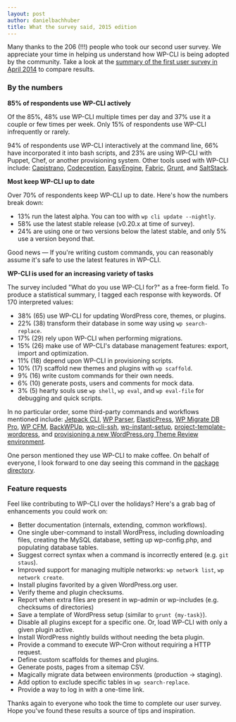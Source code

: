 ```yaml
---
layout: post
author: danielbachhuber
title: What the survey said, 2015 edition
---
```


Many thanks to the 206 (!!!) people who took our second user survey. We appreciate your time in helping us understand how WP-CLI is being adopted by the community. Take a look at the [summary of the first user survey in April 2014](http://wp-cli.org/blog/survey-results.html) to compare results.

### By the numbers

**85% of respondents use WP-CLI actively**

Of the 85%, 48% use WP-CLI multiple times per day and 37% use it a couple or few times per week. Only 15% of respondents use WP-CLI infrequently or rarely.

94% of respondents use WP-CLI interactively at the command line, 66% have incorporated it into bash scripts, and 23% are using WP-CLI with Puppet, Chef, or another provisioning system. Other tools used with WP-CLI include: [Capistrano](http://capistranorb.com/), [Codeception](http://codeception.com/), [EasyEngine](https://easyengine.io/), [Fabric](http://www.fabfile.org/), [Grunt](http://gruntjs.com/), and [SaltStack](http://saltstack.com/).

**Most keep WP-CLI up to date**

Over 70% of respondents keep WP-CLI up to date. Here's how the numbers break down:

* 13% run the latest alpha. You can too with `wp cli update --nightly`.
* 58% use the latest stable release (v0.20.x at time of survey).
* 24% are using one or two versions below the latest stable, and only 5% use a version beyond that.

Good news — If you're writing custom commands, you can reasonably assume it's safe to use the latest features in WP-CLI.

**WP-CLI is used for an increasing variety of tasks**

The survey included "What do you use WP-CLI for?" as a free-form field. To produce a statistical summary, I tagged each response with keywords. Of 170 interpreted values:

* 38% (65) use WP-CLI for updating WordPress core, themes, or plugins.
* 22% (38) transform their database in some way using `wp search-replace`.
* 17% (29) rely upon WP-CLI when performing migrations.
* 15% (26) make use of WP-CLI's database management features: export, import and optimization.
* 11% (18) depend upon WP-CLI in provisioning scripts.
* 10% (17) scaffold new themes and plugins with `wp scaffold`.
* 9% (16) write custom commands for their own needs.
* 6% (10) generate posts, users and comments for mock data.
* 3% (5) hearty souls use `wp shell`, `wp eval`, and `wp eval-file` for debugging and quick scripts.

In no particular order, some third-party commands and workflows mentioned include: [Jetpack CLI](https://jetpack.me/support/jetpack-cli/), [WP Parser](https://github.com/WordPress/phpdoc-parser), [ElasticPress](https://github.com/10up/ElasticPress), [WP Migrate DB Pro](https://deliciousbrains.com/wp-migrate-db-pro/doc/cli-addon/), [WP CFM](http://forumone.github.io/wp-cfm/), [BackWPUp](https://github.com/inpsyde/backwpup), [wp-cli-ssh](https://github.com/xwp/wp-cli-ssh), [wp-instant-setup](https://github.com/miya0001/wp-instant-setup), [project-template-wordpress](https://github.com/QoboLtd/project-template-wordpress), and [provisioning a new WordPress.org Theme Review environment](http://th-daily.shinichi.me/2014/10/27/memo-wp-cli-commands-for-the-theme-reviewers/).

One person mentioned they use WP-CLI to make coffee. On behalf of everyone, I look forward to one day seeing this command in the [package directory](https://github.com/wp-cli/wp-cli/issues/1564).

### Feature requests

Feel like contributing to WP-CLI over the holidays? Here's a grab bag of enhancements you could work on:

* Better documentation (internals, extending, common workflows).
* One single uber-command to install WordPress, including downloading files, creating the MySQL database, setting up wp-config.php, and populating database tables.
* Suggest correct syntax when a command is incorrectly entered (e.g. `git staus`).
* Improved support for managing multiple networks: `wp network list`, `wp network create`.
* Install plugins favorited by a given WordPress.org user.
* Verify theme and plugin checksums.
* Report when extra files are present in wp-admin or wp-includes (e.g. checksums of directories)
* Save a template of WordPress setup (similar to `grunt {my-task}`).
* Disable all plugins except for a specific one. Or, load WP-CLI with only a given plugin active.
* Install WordPress nightly builds without needing the beta plugin.
* Provide a command to execute WP-Cron without requiring a HTTP request.
* Define custom scaffolds for themes and plugins.
* Generate posts, pages from a sitemap CSV.
* Magically migrate data between environments (production -> staging).
* Add option to exclude specific tables in `wp search-replace`.
* Provide a way to log in with a one-time link.

Thanks again to everyone who took the time to complete our user survey. Hope you've found these results a source of tips and inspiration.
